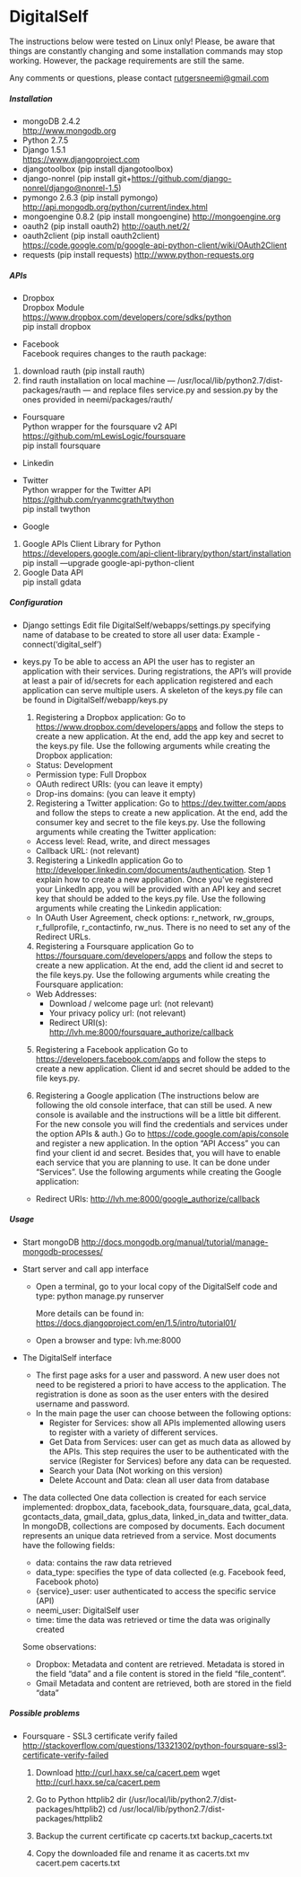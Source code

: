 DigitalSelf
===========

The instructions below were tested on Linux only! Please, be aware that things are constantly changing and some installation commands may stop working. However, the package requirements are still the same.

Any comments or questions, please contact rutgersneemi@gmail.com

##### Installation 	
 - mongoDB 2.4.2  
   <http://www.mongodb.org>    
 - Python 2.7.5     
 - Django 1.5.1   
   <https://www.djangoproject.com>   
 - djangotoolbox (pip install djangotoolbox)
 - django-nonrel (pip install git+https://github.com/django-nonrel/django@nonrel-1.5)  
 - pymongo 2.6.3 (pip install pymongo)
   <http://api.mongodb.org/python/current/index.html>      
 - mongoengine 0.8.2 (pip install mongoengine)
   <http://mongoengine.org>  
 - oauth2 (pip install oauth2)
   <http://oauth.net/2/>  
 - oauth2client (pip install oauth2client)
   <https://code.google.com/p/google-api-python-client/wiki/OAuth2Client>
 - requests (pip install requests) 
   <http://www.python-requests.org>     


##### APIs     
- Dropbox     
 Dropbox Module      
 <https://www.dropbox.com/developers/core/sdks/python>       
 pip install dropbox	        

- Facebook     
 Facebook requires changes to the rauth package:     
 1. download rauth  (pip install rauth)     
 2. find rauth installation on local machine — /usr/local/lib/python2.7/dist-packages/rauth — and replace files service.py and session.py by the ones provided in neemi/packages/rauth/     

- Foursquare       
 Python wrapper for the foursquare v2 API           
 <https://github.com/mLewisLogic/foursquare>         
 pip install foursquare       

- Linkedin     
	
- Twitter        
 Python wrapper for the Twitter API         
 <https://github.com/ryanmcgrath/twython>         
 pip install twython           

- Google         
 1. Google APIs Client Library for Python        
 <https://developers.google.com/api-client-library/python/start/installation>         
 pip install —upgrade google-api-python-client             
 2. Google Data API                
 pip install gdata                     


##### Configuration 
- Django settings
  Edit file DigitalSelf/webapps/settings.py specifying name of database to be created to store all user data:
		Example - connect(‘digital_self’)

- keys.py
  To be able to access an API the user has to register an application with their services. During registrations, the API’s will provide at least a pair of id/secrets for each application registered and each application can serve multiple users.
  A skeleton of the keys.py file can be found in DigitalSelf/webapp/keys.py
  
  1. Registering a Dropbox application:
	Go to <https://www.dropbox.com/developers/apps> and follow the steps to create a new application. At the end, add the app key and secret to the keys.py file.
    Use the following arguments while creating the Dropbox application:
    - Status: Development
    - Permission type: Full Dropbox
    - OAuth redirect URIs: (you can leave it empty)
    - Drop-ins domains: (you can leave it empty)     

  2. Registering a Twitter application:
    Go to <https://dev.twitter.com/apps> and follow the steps to create a new application. At the end, add the consumer key and secret to the file keys.py.
	Use the following arguments while creating the Twitter application:
	- Access level: Read, write, and direct messages
	- Callback URL: (not relevant)

  3. Registering a LinkedIn application
	Go to <http://developer.linkedin.com/documents/authentication>. Step 1 explain how to create a new application. Once you've registered your LinkedIn app, you will be provided with an API key and secret key that should be added to the keys.py file.
	Use the following arguments while creating the Linkedin application:
    - In OAuth User Agreement, check options: r_network, rw_groups, r_fullprofile, r_contactinfo, rw_nus. There is no need to set any of the Redirect URLs.

  4. Registering a Foursquare application
    Go to <https://foursquare.com/developers/apps> and follow the steps to create a new application. At the end, add the client id and secret to the file keys.py.
	Use the following arguments while creating the Foursquare application:
    - Web Addresses:
      - Download / welcome page url: (not relevant)
      - Your privacy policy url: (not relevant)
      - Redirect URI(s): <http://lvh.me:8000/foursquare_authorize/callback>

  5. Registering a Facebook application
	Go to <https://developers.facebook.com/apps> and follow the steps to create a new application. Client id and secret should be added to the file keys.py.

  6. Registering a Google application (The instructions below are following the old console interface, that can still be used. A new console is available and the instructions will be a little bit different. For the new console you will find the credentials and services under the option APIs & auth.)
   Go to <https://code.google.com/apis/console> and register a new application. In the option “API Access” you can find your client id and secret. Besides that, you will have to enable each service that you are planning to use. It can be done under “Services”.
	Use the following arguments while creating the Google application:
    - Redirect URIs: <http://lvh.me:8000/google_authorize/callback>


##### Usage
- Start mongoDB
  <http://docs.mongodb.org/manual/tutorial/manage-mongodb-processes/>

- Start server and call app interface
  - Open a terminal, go to your local copy of the DigitalSelf code and type:
    python manage.py runserver

    More details can be found in: 
			<https://docs.djangoproject.com/en/1.5/intro/tutorial01/>

  - Open a browser and type:
    lvh.me:8000

- The DigitalSelf interface
  - The first page asks for a user and password. A new user does not need to be registered a priori to have access to the application. The registration is done as soon as the user enters with the desired username and password. 
  - In the main page the user can choose between the following options:
	- Register for Services: show all APIs implemented allowing users to register with a variety of different services.
	- Get Data from Services: user can get as much data as allowed by the APIs. This step requires the user to be authenticated with the service (Register for Services) before any data can be requested.
	- Search your Data (Not working on this version)
	- Delete Account and Data: clean all user data from database

- The data collected
  One data collection is created for each service implemented: dropbox_data, facebook_data, foursquare_data, gcal_data, gcontacts_data, gmail_data, gplus_data, linked_in_data and twitter_data.
  In mongoDB, collections are composed by documents. Each document represents an unique data retrieved from a service. Most documents have the following fields:
	- data: contains the raw data retrieved
	- data_type: specifies the type of data collected (e.g. Facebook feed, Facebook photo)
	- {service}_user: user authenticated to access the specific service (API)
	- neemi_user: DigitalSelf user
	- time: time the data was retrieved or time the data was originally created

	Some observations:		
	- Dropbox:
	Metadata and content are retrieved. Metadata is stored in the field “data” and a file content is stored in the field “file_content”. 
	- Gmail
	Metadata and content are retrieved, both are stored in the field “data”


##### Possible problems

- Foursquare - SSL3 certificate verify failed
  <http://stackoverflow.com/questions/13321302/python-foursquare-ssl3-certificate-verify-failed>

  1. Download <http://curl.haxx.se/ca/cacert.pem>
     wget <http://curl.haxx.se/ca/cacert.pem>

  2. Go to Python httplib2 dir (/usr/local/lib/python2.7/dist-packages/httplib2)
     cd /usr/local/lib/python2.7/dist-packages/httplib2

  3. Backup the current certificate
     cp cacerts.txt backup_cacerts.txt

  4. Copy the downloaded file and rename it as cacerts.txt
	 mv cacert.pem cacerts.txt 

